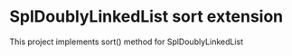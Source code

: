 SplDoublyLinkedList sort extension
===========================
This project implements sort() method for SplDoublyLinkedList
